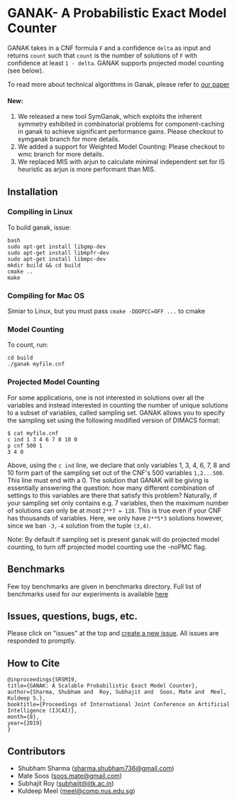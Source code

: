 # GANAK- A Probabilistic Exact Model Counter
GANAK  takes in a CNF formula `F` and a confidence `delta` as input and returns `count` such that `count` is the number of solutions of `F` with confidence at least `1 - delta`. GANAK supports projected model counting (see below). 

To read more about technical algorithms in Ganak, please refer to [our paper](https://www.comp.nus.edu.sg/~meel/Papers/ijcai19srsm.pdf) 

#### New:
1. We released a new tool SymGanak, which exploits the inherent symmetry exhibited in combinatorial problems for component-caching in ganak to achieve significant performance gains. Please checkout to symganak branch for more details.
2. We added a support for Weighted Model Counting: Please checkout to wmc branch for more details.
3. We replaced MIS with arjun to calculate minimal independent set for IS heuristic as arjun is more performant than MIS.

## Installation

### Compiling in Linux

To build ganak, issue:

```
bash
sudo apt-get install libgmp-dev
sudo apt-get install libmpfr-dev
sudo apt-get install libmpc-dev
mkdir build && cd build
cmake ..
make
```

### Compiling for Mac OS

Simiar to Linux, but you must pass `cmake -DDOPCC=OFF ...` to cmake

### Model Counting

To count, run:

```
cd build
./ganak myfile.cnf
```

### Projected Model Counting
For some applications, one is not interested in solutions over all the variables and instead interested in counting the number of unique solutions to a subset of variables, called sampling set. GANAK allows you to specify the sampling set using the following modified version of DIMACS format:

```
$ cat myfile.cnf
c ind 1 3 4 6 7 8 10 0
p cnf 500 1
3 4 0
```
Above, using the `c ind` line, we declare that only variables 1, 3, 4, 6, 7, 8 and 10 form part of the sampling set out of the CNF's 500 variables `1,2...500`. This line must end with a 0. The solution that GANAK will be giving is essentially answering the question: how many different combination of settings to this variables are there that satisfy this problem? Naturally, if your sampling set only contains e.g. 7 variables, then the maximum number of solutions can only be at most `2**7 = 128`. This is true even if your CNF has thousands of variables. Here, we only have `2**5*3` solutions however, since we ban `-3,-4` solution from the tuple `(3,4)`.

Note: By default if sampling set is present ganak will do projected model counting, to turn off projected model counting use the -noPMC flag.

## Benchmarks
Few toy benchmarks are given in benchmarks directory. Full list of benchmarks used for our experiments is available [here](https://drive.google.com/file/d/15dUJI55drFH_0-4-qWjoF_YR0amb3xnK/view?usp=sharing)


## Issues, questions, bugs, etc.
Please click on "issues" at the top and [create a new issue](https://github.com/meelgroup/ganak/issues). All issues are responded to promptly.

## How to Cite
```
@inproceedings{SRSM19,
title={GANAK: A Scalable Probabilistic Exact Model Counter},
author={Sharma, Shubham and  Roy, Subhajit and  Soos, Mate and  Meel, Kuldeep S.},
booktitle={Proceedings of International Joint Conference on Artificial Intelligence (IJCAI)},
month={8},
year={2019}
}
```

## Contributors
  * Shubham Sharma (sharma.shubham736@gmail.com)
  * Mate Soos (soos.mate@gmail.com)
  * Subhajit Roy (subhajit@iitk.ac.in)
  * Kuldeep Meel (meel@comp.nus.edu.sg)
